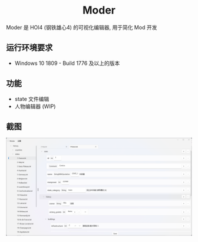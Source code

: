 <h1 style="text-align: center">
    Moder
</h1>

Moder 是 HOI4 (钢铁雄心4) 的可视化编辑器, 用于简化 Mod 开发

## 运行环境要求

- Windows 10 1809 - Build 1776 及以上的版本

## 功能

- state 文件编辑
- 人物编辑器 (WIP)

## 截图

![screenshot1](../Images/screenshot1.png)